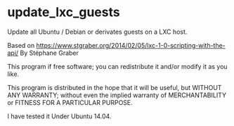 update_lxc_guests
=================

Update all Ubuntu / Debian or derivates
guests on a LXC host.

Based on https://www.stgraber.org/2014/02/05/lxc-1-0-scripting-with-the-api/
By Stéphane Graber

This program if free software; you can redistribute it and/or
modify it as you like.

This program is distributed in the hope that it will be useful,
but WITHOUT ANY WARRANTY; without even the implied warranty of
MERCHANTABILITY or FITNESS FOR A PARTICULAR PURPOSE.

I have tested it Under Ubuntu 14.04.
